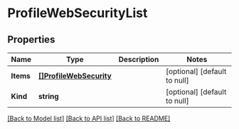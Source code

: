 # ProfileWebSecurityList

## Properties
Name | Type | Description | Notes
------------ | ------------- | ------------- | -------------
**Items** | [**[]ProfileWebSecurity**](profile_webSecurity.md) |  | [optional] [default to null]
**Kind** | **string** |  | [optional] [default to null]

[[Back to Model list]](../README.md#documentation-for-models) [[Back to API list]](../README.md#documentation-for-api-endpoints) [[Back to README]](../README.md)


